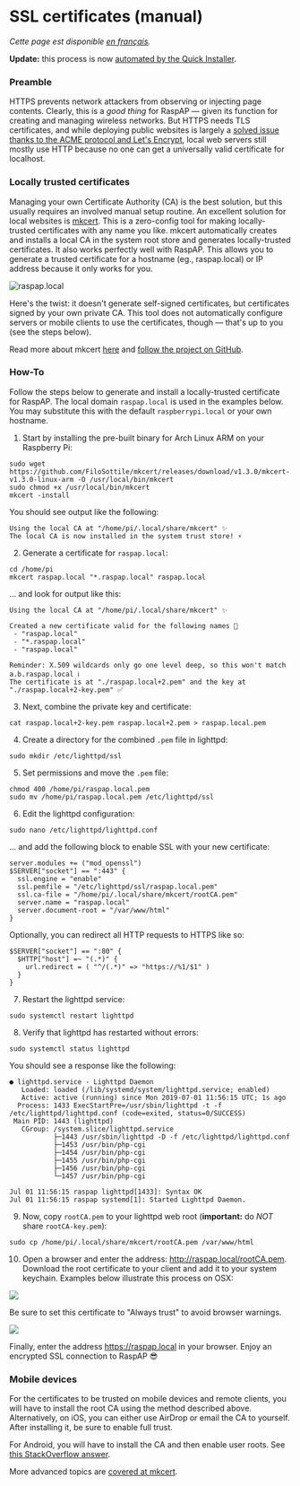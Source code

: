 # SSL certificates (manual)

_Cette page est disponible [en français](https://static.cinay.xyz/2019/08/RaspAP-support-HTTPS-pour-un-serveur-local.html)._

**Update:** this process is now [automated by the Quick Installer](https://github.com/billz/raspap-webgui/wiki/SSL-certificates-(Quick-Installer)).

### Preamble 
HTTPS prevents network attackers from observing or injecting page contents. Clearly, this is a _good thing_ for RaspAP — given its function for creating and managing wireless networks. But HTTPS needs TLS certificates, and while deploying public websites is largely a [solved issue thanks to the ACME protocol and Let's Encrypt](https://www.leebutterman.com/2019/08/05/analyzing-hundreds-of-millions-of-ssl-connections.html), local web servers still mostly use HTTP because no one can get a universally valid certificate for localhost.

### Locally trusted certificates 
Managing your own Certificate Authority (CA) is the best solution, but this usually requires an involved manual setup routine. An excellent solution for local websites is [mkcert](https://github.com/FiloSottile/mkcert). This is a zero-config tool for making locally-trusted certificates with any name you like. mkcert automatically creates and installs a local CA in the system root store and generates locally-trusted certificates. It also works perfectly well with RaspAP. This allows you to generate a trusted certificate for a hostname (eg., raspap.local) or IP address because it only works for you. 

![raspap.local](https://i.imgur.com/kQoeh0S.png)

Here's the twist: it doesn't generate self-signed certificates, but certificates signed by your own private CA. This tool does not automatically configure servers or mobile clients to use the certificates, though — that's up to you (see the steps below).

Read more about mkcert [here](https://blog.filippo.io/mkcert-valid-https-certificates-for-localhost/) and [follow the project on GitHub](https://github.com/FiloSottile/mkcert).

### How-To
Follow the steps below to generate and install a locally-trusted certificate for RaspAP. The local domain `raspap.local` is used in the examples below. You may substitute this with the default `raspberrypi.local` or your own hostname. 

1. Start by installing the pre-built binary for Arch Linux ARM on your Raspberry Pi:
```
sudo wget https://github.com/FiloSottile/mkcert/releases/download/v1.3.0/mkcert-v1.3.0-linux-arm -O /usr/local/bin/mkcert
sudo chmod +x /usr/local/bin/mkcert
mkcert -install
```
You should see output like the following:
```
Using the local CA at "/home/pi/.local/share/mkcert" ✨
The local CA is now installed in the system trust store! ⚡️
```
2. Generate a certificate for `raspap.local`:
```
cd /home/pi
mkcert raspap.local "*.raspap.local" raspap.local
```
... and look for output like this:
```
Using the local CA at "/home/pi/.local/share/mkcert" ✨

Created a new certificate valid for the following names 📜
 - "raspap.local"
 - "*.raspap.local"
 - "raspap.local"

Reminder: X.509 wildcards only go one level deep, so this won't match a.b.raspap.local ℹ️
The certificate is at "./raspap.local+2.pem" and the key at "./raspap.local+2-key.pem" ✅
```
3. Next, combine the private key and certificate:
```
cat raspap.local+2-key.pem raspap.local+2.pem > raspap.local.pem
```
4. Create a directory for the combined `.pem` file in lighttpd:
```
sudo mkdir /etc/lighttpd/ssl
```
5. Set permissions and move the `.pem` file:
```
chmod 400 /home/pi/raspap.local.pem
sudo mv /home/pi/raspap.local.pem /etc/lighttpd/ssl
```
6. Edit the lighttpd configuration:
```
sudo nano /etc/lighttpd/lighttpd.conf
```
... and add the following block to enable SSL with your new certificate:
```
server.modules += ("mod_openssl")
$SERVER["socket"] == ":443" {
  ssl.engine = "enable"
  ssl.pemfile = "/etc/lighttpd/ssl/raspap.local.pem"
  ssl.ca-file = "/home/pi/.local/share/mkcert/rootCA.pem"
  server.name = "raspap.local"
  server.document-root = "/var/www/html"
}
```

Optionally, you can redirect all HTTP requests to HTTPS like so:
```
$SERVER["socket"] == ":80" {
  $HTTP["host"] =~ "(.*)" {
    url.redirect = ( "^/(.*)" => "https://%1/$1" )
  }
}
```

7. Restart the lighttpd service:
```
sudo systemctl restart lighttpd
```
8. Verify that lighttpd has restarted without errors:
```
sudo systemctl status lighttpd
```
You should see a response like the following:
```
● lighttpd.service - Lighttpd Daemon
   Loaded: loaded (/lib/systemd/system/lighttpd.service; enabled)
   Active: active (running) since Mon 2019-07-01 11:56:15 UTC; 1s ago
  Process: 1433 ExecStartPre=/usr/sbin/lighttpd -t -f /etc/lighttpd/lighttpd.conf (code=exited, status=0/SUCCESS)
 Main PID: 1443 (lighttpd)
   CGroup: /system.slice/lighttpd.service
           ├─1443 /usr/sbin/lighttpd -D -f /etc/lighttpd/lighttpd.conf
           ├─1453 /usr/bin/php-cgi
           ├─1454 /usr/bin/php-cgi
           ├─1455 /usr/bin/php-cgi
           ├─1456 /usr/bin/php-cgi
           └─1457 /usr/bin/php-cgi

Jul 01 11:56:15 raspap lighttpd[1433]: Syntax OK
Jul 01 11:56:15 raspap systemd[1]: Started Lighttpd Daemon.
```
9. Now, copy `rootCA.pem` to your lighttpd web root (**important:** do *NOT* share `rootCA-key.pem`):
```
sudo cp /home/pi/.local/share/mkcert/rootCA.pem /var/www/html
```
10. Open a browser and enter the address: http://raspap.local/rootCA.pem. Download the root certificate to your client and add it to your system keychain. Examples below illustrate this process on OSX:

![](https://i.imgur.com/RCJJPYL.png)

Be sure to set this certificate to "Always trust" to avoid browser warnings. 

![](https://i.imgur.com/Lx8Plqi.png)

Finally, enter the address https://raspap.local in your browser. Enjoy an encrypted SSL connection to RaspAP 😎   

### Mobile devices
For the certificates to be trusted on mobile devices and remote clients, you will have to install the root CA using the method described above. Alternatively, on iOS, you can either use AirDrop or email the CA to yourself. After installing it, be sure to enable full trust. 

For Android, you will have to install the CA and then enable user roots. See [this StackOverflow answer](https://stackoverflow.com/a/22040887/749014).

More advanced topics are [covered at mkcert](https://github.com/FiloSottile/mkcert#advanced-topics).
 

